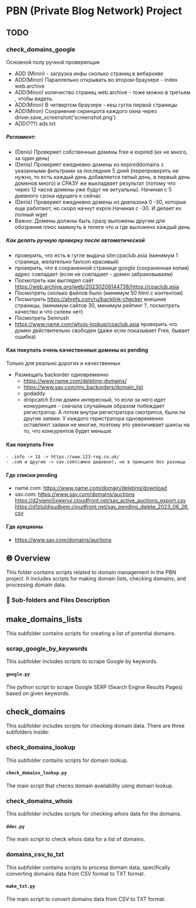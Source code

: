 # PBN (Private Blog Network) Project

## TODO

### check_domains_google




Основной полу ручной проверялщик

- ADD (Miron) - загрузка инфы сколько страниц в вебархиве
- ADD(Miron) Параллельно открывать во втором браузере - index web.archive
- ADD(Miron) количество страниц web.archive - тоже можно в третьем , чтобы видеть.
- ADD(Miron) В четвертом браузере - кеш гугла первой страницы
- ADD(Miron) Сохранение скриншота каждого окна через driver.save_screenshot('screenshot.png')
- ADD(???) ads.txt


##### Регламент:
- (Denis) Проверяет собственные домены free и expired (их не много, за один день)
- (Denis) Проверяет ежедневно домены из expireddomains с указанными фильтрами за последние 5 дней (перепроверять не нужно, то есть каждый день добавляется пятый день, в первый день доменов много) и СРАЗУ же выкладвает результат (потому что через 12 часов домены уже будут не актуальны). Начиная с 5 дневного срока идущего к сейчас
- (Denis) Проверяет ежедневно домены из диапазона 0 -30, которые еще работают, но скоро начнут expire.Начиная с -30. И делает их полный wget
- Важно: Домены должны быть сразу выложены другим для обозрения плюс маякнуть в телеге что и где выложено каждый день


##### Как делать ручную проверку после автоматической
- проверить, что есть в гугле выдача site:cpaclub.asia (минимум 1 страница, желательно favicon красивый)
- проверить, что в сохраненной странице google (сохраненная копия) адрес совпадает (если не совпадает - домен забраковываем)
- Посмотреть как выглядел сайт https://web.archive.org/web/20230208144738/https://cpaclub.asia
- Посмотреть сколько файлов было (минимум 50 html с контентом)
- Посмотреть https://ahrefs.com/ru/backlink-checker внешние страницы, (минимум сайтов 30, минимум рейтинг ?, посмотреть качество и что склеек нет)
- Посмотреть Semrush
- https://www.name.com/whois-lookup/cpaclub.asia проверить что домен действительно свободен (даже если показывает Free, бывает ошибка)

#### Как покупать очень качественные домены из pending
Только для реально дорогих и качественных
- Размещать backorder одновременно
    - https://www.name.com/deleting-domains/
    - https://www.sav.com/my_backorders/domain_list
    - godaddy
    - dropcatch
Если домен интересный, то если за него идет конкуренция - сначала случайным образом побеждает регистратор. А потом внутри регистратора смотрится, были ли другие заявки. У каждого геристратора одновременно оставляют заявки не многие, поэтому это увеличивает шансы на то, что конкурентов будет меньше.

#### Как покупать Free
    - .info -> 1$ -> https://www.123-reg.co.uk/
    - .com и другие -> sav.com(самое дешевое), но в принципе без разницы

#### Где списки pending
- name.com: https://www.name.com/domain/deleting/download
- sav.com: https://www.sav.com/domains/auctions https://d2yienn5xwenuj.cloudfront.net/sav_active_auctions_export.csv https://d1zluldjsudbem.cloudfront.net/sav_pending_delete_2023_06_26.csv

#### Где аукционы
- https://www.sav.com/domains/auctions


## 🌐 Overview
This folder contains scripts related to domain management in the PBN project. It includes scripts for making domain lists, checking domains, and processing domain data. 

### 📂  Sub-folders and Files Description

## make_domains_lists
This subfolder contains scripts for creating a list of potential domains.

### scrap_google_by_keywords
This subfolder includes scripts to scrape Google by keywords.

#### `google.py`
The python script to scrape Google SERP (Search Engine Results Pages) based on given keywords.

## check_domains
This subfolder includes scripts for checking domain data. There are three subfolders inside: 

### check_domains_lookup
This subfolder contains scripts for domain lookup.

#### `check_domains_lookup.py`
The main script that checks domain availability using domain lookup.

### check_domains_whois
This subfolder includes scripts for checking whois data for the domains.

#### `ddec.py`
The main script to check whois data for a list of domains.

### domains_csv_to_txt
This subfolder contains scripts to process domain data, specifically converting domains data from CSV format to TXT format.

#### `make_txt.py`
The main script to convert domains data from CSV to TXT format.
